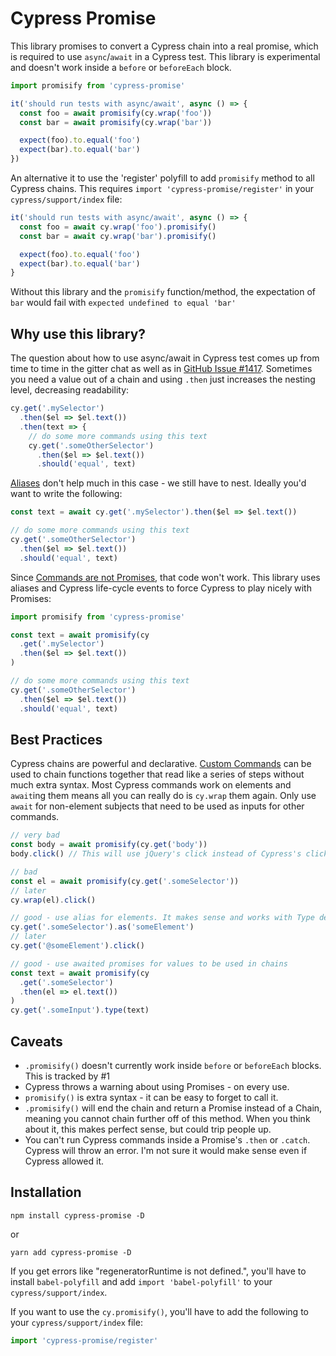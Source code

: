 # Cypress Promise

This library promises to convert a Cypress chain into a real promise, which is required to use `async`/`await` in a Cypress test. This library is experimental and doesn't work inside a `before` or `beforeEach` block.

```ts
import promisify from 'cypress-promise'

it('should run tests with async/await', async () => {
  const foo = await promisify(cy.wrap('foo'))
  const bar = await promisify(cy.wrap('bar'))

  expect(foo).to.equal('foo')
  expect(bar).to.equal('bar')
})
```

An alternative it to use the 'register' polyfill to add `promisify` method to all Cypress chains. This requires `import 'cypress-promise/register'` in your `cypress/support/index` file:

```ts
it('should run tests with async/await', async () => {
  const foo = await cy.wrap('foo').promisify()
  const bar = await cy.wrap('bar').promisify()

  expect(foo).to.equal('foo')
  expect(bar).to.equal('bar')
}
```

Without this library and the `promisify` function/method, the expectation of `bar` would fail with `expected undefined to equal 'bar'`

## Why use this library?
The question about how to use async/await in Cypress test comes up from time to time in the gitter chat as well as in [GitHub Issue #1417](https://github.com/cypress-io/cypress/issues/1417). Sometimes you need a value out of a chain and using `.then` just increases the nesting level, decreasing readability:

```ts
cy.get('.mySelector')
  .then($el => $el.text())
  .then(text => {
    // do some more commands using this text
    cy.get('.someOtherSelector')
      .then($el => $el.text())
      .should('equal', text)
```

[Aliases](https://docs.cypress.io/guides/core-concepts/variables-and-aliases.html) don't help much in this case - we still have to nest. Ideally you'd want to write the following:

```ts
const text = await cy.get('.mySelector').then($el => $el.text())

// do some more commands using this text
cy.get('.someOtherSelector')
  .then($el => $el.text())
  .should('equal', text)
```

Since [Commands are not Promises](https://docs.cypress.io/guides/core-concepts/introduction-to-cypress.html#Commands-Are-Not-Promises), that code won't work. This library uses aliases and Cypress life-cycle events to force Cypress to play nicely with Promises:

```ts
import promisify from 'cypress-promise'

const text = await promisify(cy
  .get('.mySelector')
  .then($el => $el.text())
)

// do some more commands using this text
cy.get('.someOtherSelector')
  .then($el => $el.text())
  .should('equal', text)
```

## Best Practices
Cypress chains are powerful and declarative. [Custom Commands](https://medium.com/@NicholasBoll/cypress-io-scaling-e2e-testing-with-custom-commands-6b72b902aab) can be used to chain functions together that read like a series of steps without much extra syntax. Most Cypress commands work on elements and `await`ing them means all you can really do is `cy.wrap` them again. Only use `await` for non-element subjects that need to be used as inputs for other commands.

```ts
// very bad
const body = await promisify(cy.get('body'))
body.click() // This will use jQuery's click instead of Cypress's click, losing the power of Cypress

// bad
const el = await promisify(cy.get('.someSelector'))
// later
cy.wrap(el).click()

// good - use alias for elements. It makes sense and works with Type definitions
cy.get('.someSelector').as('someElement')
// later
cy.get('@someElement').click()

// good - use awaited promises for values to be used in chains
const text = await promisify(cy
  .get('.someSelector')
  .then(el => el.text())
)
cy.get('.someInput').type(text)
```

## Caveats
* `.promisify()` doesn't currently work inside `before` or `beforeEach` blocks. This is tracked by #1
* Cypress throws a warning about using Promises - on every use.
* `promisify()` is extra syntax - it can be easy to forget to call it.
* `.promisify()` will end the chain and return a Promise instead of a Chain, meaning you cannot chain further off of this method. When you think about it, this makes perfect sense, but could trip people up.
* You can't run Cypress commands inside a Promise's `.then` or `.catch`. Cypress will throw an error. I'm not sure it would make sense even if Cypress allowed it.

## Installation
```
npm install cypress-promise -D
```
or 
```
yarn add cypress-promise -D
```

If you get errors like "regeneratorRuntime is not defined.", you'll have to install `babel-polyfill` and add `import 'babel-polyfill'` to your `cypress/support/index`.

If you want to use the `cy.promisify()`, you'll have to add the following to your `cypress/support/index` file:

```ts
import 'cypress-promise/register'
```

